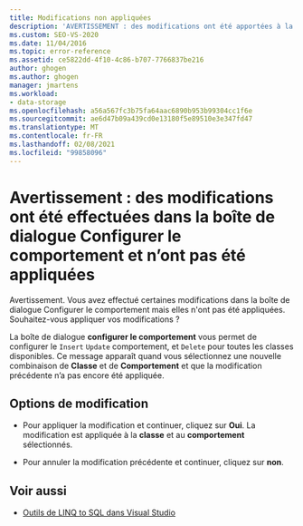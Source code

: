 ```yaml
---
title: Modifications non appliquées
description: 'AVERTISSEMENT : des modifications ont été apportées à la boîte de dialogue Configurer le comportement qui n’ont pas été appliquées. Affichez des informations sur ce message du concepteur Visual Studio O/R.'
ms.custom: SEO-VS-2020
ms.date: 11/04/2016
ms.topic: error-reference
ms.assetid: ce5822dd-4f10-4c86-b707-7766837be216
author: ghogen
ms.author: ghogen
manager: jmartens
ms.workload:
- data-storage
ms.openlocfilehash: a56a567fc3b75fa64aac6890b953b99304cc1f6e
ms.sourcegitcommit: ae6d47b09a439cd0e13180f5e89510e3e347fd47
ms.translationtype: MT
ms.contentlocale: fr-FR
ms.lasthandoff: 02/08/2021
ms.locfileid: "99858096"
---
```

# <a name="warning-changes-have-been-made-to-the-configure-behavior-dialog-box-that-have-not-been-applied"></a>Avertissement : des modifications ont été effectuées dans la boîte de dialogue Configurer le comportement et n’ont pas été appliquées

Avertissement. Vous avez effectué certaines modifications dans la boîte de dialogue Configurer le comportement mais elles n'ont pas été appliquées. Souhaitez-vous appliquer vos modifications ?

La boîte de dialogue **configurer le comportement** vous permet de configurer le `Insert` `Update` comportement, et `Delete` pour toutes les classes disponibles. Ce message apparaît quand vous sélectionnez une nouvelle combinaison de **Classe** et de **Comportement** et que la modification précédente n’a pas encore été appliquée.

## <a name="change-options"></a>Options de modification

- Pour appliquer la modification et continuer, cliquez sur **Oui**. La modification est appliquée à la **classe** et au **comportement** sélectionnés.

- Pour annuler la modification précédente et continuer, cliquez sur **non**.

## <a name="see-also"></a>Voir aussi

- [Outils de LINQ to SQL dans Visual Studio](../data-tools/linq-to-sql-tools-in-visual-studio2.md)